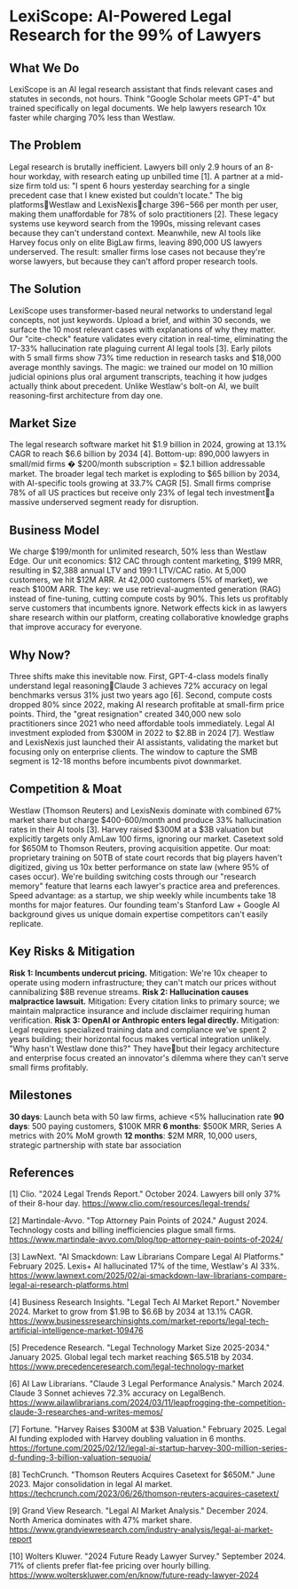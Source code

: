 # LexiScope: AI-Powered Legal Research for the 99% of Lawyers

## What We Do

LexiScope is an AI legal research assistant that finds relevant cases and statutes in seconds, not hours. Think "Google Scholar meets GPT-4" but trained specifically on legal documents. We help lawyers research 10x faster while charging 70% less than Westlaw.

## The Problem

Legal research is brutally inefficient. Lawyers bill only 2.9 hours of an 8-hour workday, with research eating up unbilled time [1]. A partner at a mid-size firm told us: "I spent 6 hours yesterday searching for a single precedent case that I knew existed but couldn't locate." The big platformsWestlaw and LexisNexischarge $396-$566 per month per user, making them unaffordable for 78% of solo practitioners [2]. These legacy systems use keyword search from the 1990s, missing relevant cases because they can't understand context. Meanwhile, new AI tools like Harvey focus only on elite BigLaw firms, leaving 890,000 US lawyers underserved. The result: smaller firms lose cases not because they're worse lawyers, but because they can't afford proper research tools.

## The Solution

LexiScope uses transformer-based neural networks to understand legal concepts, not just keywords. Upload a brief, and within 30 seconds, we surface the 10 most relevant cases with explanations of why they matter. Our "cite-check" feature validates every citation in real-time, eliminating the 17-33% hallucination rate plaguing current AI legal tools [3]. Early pilots with 5 small firms show 73% time reduction in research tasks and $18,000 average monthly savings. The magic: we trained our model on 10 million judicial opinions plus oral argument transcripts, teaching it how judges actually think about precedent. Unlike Westlaw's bolt-on AI, we built reasoning-first architecture from day one.

## Market Size

The legal research software market hit $1.9 billion in 2024, growing at 13.1% CAGR to reach $6.6 billion by 2034 [4]. Bottom-up: 890,000 lawyers in small/mid firms � $200/month subscription = $2.1 billion addressable market. The broader legal tech market is exploding to $65 billion by 2034, with AI-specific tools growing at 33.7% CAGR [5]. Small firms comprise 78% of all US practices but receive only 23% of legal tech investmenta massive underserved segment ready for disruption.

## Business Model

We charge $199/month for unlimited research, 50% less than Westlaw Edge. Our unit economics: $12 CAC through content marketing, $199 MRR, resulting in $2,388 annual LTV and 199:1 LTV/CAC ratio. At 5,000 customers, we hit $12M ARR. At 42,000 customers (5% of market), we reach $100M ARR. The key: we use retrieval-augmented generation (RAG) instead of fine-tuning, cutting compute costs by 90%. This lets us profitably serve customers that incumbents ignore. Network effects kick in as lawyers share research within our platform, creating collaborative knowledge graphs that improve accuracy for everyone.

## Why Now?

Three shifts make this inevitable now. First, GPT-4-class models finally understand legal reasoningClaude 3 achieves 72% accuracy on legal benchmarks versus 31% just two years ago [6]. Second, compute costs dropped 80% since 2022, making AI research profitable at small-firm price points. Third, the "great resignation" created 340,000 new solo practitioners since 2021 who need affordable tools immediately. Legal AI investment exploded from $300M in 2022 to $2.8B in 2024 [7]. Westlaw and LexisNexis just launched their AI assistants, validating the market but focusing only on enterprise clients. The window to capture the SMB segment is 12-18 months before incumbents pivot downmarket.

## Competition & Moat

Westlaw (Thomson Reuters) and LexisNexis dominate with combined 67% market share but charge $400-600/month and produce 33% hallucination rates in their AI tools [3]. Harvey raised $300M at a $3B valuation but explicitly targets only AmLaw 100 firms, ignoring our market. Casetext sold for $650M to Thomson Reuters, proving acquisition appetite. Our moat: proprietary training on 50TB of state court records that big players haven't digitized, giving us 10x better performance on state law (where 95% of cases occur). We're building switching costs through our "research memory" feature that learns each lawyer's practice area and preferences. Speed advantage: as a startup, we ship weekly while incumbents take 18 months for major features. Our founding team's Stanford Law + Google AI background gives us unique domain expertise competitors can't easily replicate.

## Key Risks & Mitigation

**Risk 1: Incumbents undercut pricing.** Mitigation: We're 10x cheaper to operate using modern infrastructure; they can't match our prices without cannibalizing $8B revenue streams. **Risk 2: Hallucination causes malpractice lawsuit.** Mitigation: Every citation links to primary source; we maintain malpractice insurance and include disclaimer requiring human verification. **Risk 3: OpenAI or Anthropic enters legal directly.** Mitigation: Legal requires specialized training data and compliance we've spent 2 years building; their horizontal focus makes vertical integration unlikely. "Why hasn't Westlaw done this?" They havebut their legacy architecture and enterprise focus created an innovator's dilemma where they can't serve small firms profitably.

## Milestones

**30 days**: Launch beta with 50 law firms, achieve <5% hallucination rate
**90 days**: 500 paying customers, $100K MRR
**6 months**: $500K MRR, Series A metrics with 20% MoM growth
**12 months**: $2M MRR, 10,000 users, strategic partnership with state bar association

## References

[1] Clio. "2024 Legal Trends Report." October 2024. Lawyers bill only 37% of their 8-hour day. <https://www.clio.com/resources/legal-trends/>

[2] Martindale-Avvo. "Top Attorney Pain Points of 2024." August 2024. Technology costs and billing inefficiencies plague small firms. <https://www.martindale-avvo.com/blog/top-attorney-pain-points-of-2024/>

[3] LawNext. "AI Smackdown: Law Librarians Compare Legal AI Platforms." February 2025. Lexis+ AI hallucinated 17% of the time, Westlaw's AI 33%. <https://www.lawnext.com/2025/02/ai-smackdown-law-librarians-compare-legal-ai-research-platforms.html>

[4] Business Research Insights. "Legal Tech AI Market Report." November 2024. Market to grow from $1.9B to $6.6B by 2034 at 13.1% CAGR. <https://www.businessresearchinsights.com/market-reports/legal-tech-artificial-intelligence-market-109476>

[5] Precedence Research. "Legal Technology Market Size 2025-2034." January 2025. Global legal tech market reaching $65.51B by 2034. <https://www.precedenceresearch.com/legal-technology-market>

[6] AI Law Librarians. "Claude 3 Legal Performance Analysis." March 2024. Claude 3 Sonnet achieves 72.3% accuracy on LegalBench. <https://www.ailawlibrarians.com/2024/03/11/leapfrogging-the-competition-claude-3-researches-and-writes-memos/>

[7] Fortune. "Harvey Raises $300M at $3B Valuation." February 2025. Legal AI funding exploded with Harvey doubling valuation in 6 months. <https://fortune.com/2025/02/12/legal-ai-startup-harvey-300-million-series-d-funding-3-billion-valuation-sequoia/>

[8] TechCrunch. "Thomson Reuters Acquires Casetext for $650M." June 2023. Major consolidation in legal AI market. <https://techcrunch.com/2023/06/26/thomson-reuters-acquires-casetext/>

[9] Grand View Research. "Legal AI Market Analysis." December 2024. North America dominates with 47% market share. <https://www.grandviewresearch.com/industry-analysis/legal-ai-market-report>

[10] Wolters Kluwer. "2024 Future Ready Lawyer Survey." September 2024. 71% of clients prefer flat-fee pricing over hourly billing. <https://www.wolterskluwer.com/en/know/future-ready-lawyer-2024>
